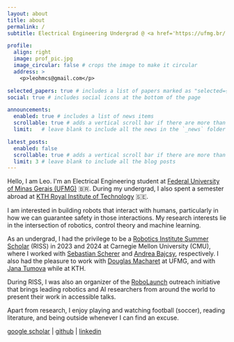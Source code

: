 ```yaml
---
layout: about
title: about
permalink: /
subtitle: Electrical Engineering Undergrad @ <a href='https://ufmg.br/'>UFMG</a>.

profile:
  align: right
  image: prof_pic.jpg
  image_circular: false # crops the image to make it circular
  address: >
    <p>leohmcs@gmail.com</p>

selected_papers: true # includes a list of papers marked as "selected={true}"
social: true # includes social icons at the bottom of the page

announcements:
  enabled: true # includes a list of news items
  scrollable: true # adds a vertical scroll bar if there are more than 3 news items
  limit:   # leave blank to include all the news in the `_news` folder

latest_posts:
  enabled: false
  scrollable: true # adds a vertical scroll bar if there are more than 3 new posts items
  limit: 3 # leave blank to include all the blog posts
---
```


Hello, I am Leo. I'm an Electrical Engineering student at [Federal University of Minas Gerais (UFMG)](https://ufmg.br/) :brazil:. During my undergrad, I also spent a semester abroad at [KTH Royal Institute of Technology](https://www.kth.se/en) :sweden:.

I am interested in building robots that interact with humans, particularly in how we can guarantee safety in those interactions. My research interests lie in the intersection of robotics, control theory and machine learning.

As an undergrad, I had the privilege to be a [Robotics Institute Summer Scholar](https://riss.ri.cmu.edu/) (RISS) in 2023 and 2024 at Carnegie Mellon University (CMU), where I worked with [Sebastian Scherer](https://theairlab.org/team/sebastian/) and [Andrea Bajcsy](https://www.cs.cmu.edu/~abajcsy/), respectively. I also had the pleasure to work with [Douglas Macharet](https://homepages.dcc.ufmg.br/~doug/site/en/) at UFMG, and with [Jana Tumova](https://sites.google.com/view/janatumova/home) while at KTH.

During RISS, I was also an organizer of the [RoboLaunch](https://riss.ri.cmu.edu/robolaunch/) outreach initiative that brings leading robotics and AI researchers from around the world to present their work in accessible talks.

Apart from research, I enjoy playing and watching football (soccer), reading literature, and being outside whenever I can find an excuse.

[google scholar](https://scholar.google.com/citations?user=dvfgXjkAAAAJ&hl=en) \| [github](https://github.com/leohmcs) \| [linkedin](https://www.linkedin.com/in/leohmcs/)
